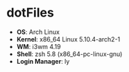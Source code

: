 # dotFiles

- **OS**: Arch Linux
- **Kernel**: x86_64 Linux 5.10.4-arch2-1
- **WM**: i3wm 4.19
- **Shell**: zsh 5.8 (x86_64-pc-linux-gnu)
- **Login Manager**: ly
